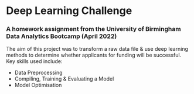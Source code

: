 # Deep Learning Challenge
### A homework assignment from the University of Birmingham Data Analytics Bootcamp (April 2022)

The aim of this project was to transform a raw data file & use deep learning methods to determine whether applicants for funding will be successful. Key skills used include:

 - Data Preprocessing
 - Compiling, Training & Evaluating a Model
 - Model Optimisation
